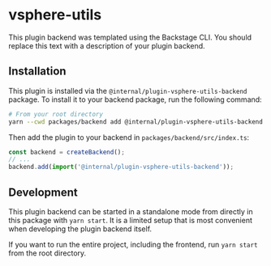# vsphere-utils

This plugin backend was templated using the Backstage CLI. You should replace this text with a description of your plugin backend.

## Installation

This plugin is installed via the `@internal/plugin-vsphere-utils-backend` package. To install it to your backend package, run the following command:

```bash
# From your root directory
yarn --cwd packages/backend add @internal/plugin-vsphere-utils-backend
```

Then add the plugin to your backend in `packages/backend/src/index.ts`:

```ts
const backend = createBackend();
// ...
backend.add(import('@internal/plugin-vsphere-utils-backend'));
```

## Development

This plugin backend can be started in a standalone mode from directly in this
package with `yarn start`. It is a limited setup that is most convenient when
developing the plugin backend itself.

If you want to run the entire project, including the frontend, run `yarn start` from the root directory.
